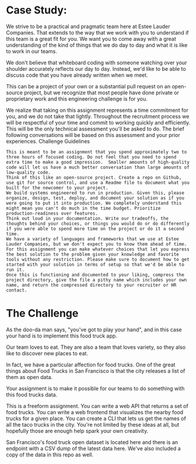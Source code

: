 # Case Study:

We strive to be a practical and pragmatic team here at Estee Lauder Companies. That extends to the way that we work with you to understand if this team is a great fit for you.  We want you to come away with a great understanding of the kind of things that we do day to day and what it is like to work in our teams.

We don't believe that whiteboard coding with someone watching over your shoulder accurately reflects our day to day.  Instead, we'd like to be able to discuss code that you have already written when we meet.

This can be a project of your own or a substantial pull request on an open-source project, but we recognize that most people have done private or proprietary work and this engineering challenge is for you.

We realize that taking on this assignment represents a time commitment for you, and we do not take that lightly.  Throughout the recruitment process we will be respectful of your time and commit to working quickly and efficiently. This will be the only technical assessment you'll be asked to do. The brief following conversations will be based on this assessment and your prior experiences.
Challenge Guidelines

    This is meant to be an assignment that you spend approximately two to three hours of focused coding. Do not feel that you need to spend extra time to make a good impression.  Smaller amounts of high-quality code will let us have a much better conversation than large amounts of low-quality code.
    Think of this like an open-source project. Create a repo on Github, use git for source control, and use a Readme file to document what you built for the newcomer to your project.
    We build systems engineered to run in production. Given this, please organize, design, test, deploy, and document your solution as if you were going to put it into production. We completely understand this might mean you can't do much in the time budget. Prioritize production-readiness over features.
    Think out loud in your documentation. Write our tradeoffs, the thoughts behind your choices, or things you would do or do differently if you were able to spend more time on the project or do it a second time.
    We have a variety of languages and frameworks that we use at Estee Lauder Companies, but we don't expect you to know them ahead of time. For this assignment you can make whatever choices that let you express the best solution to the problem given your knowledge and favorite tools without any restriction. Please make sure to document how to get started with your solution in terms of setup so that we'd be able to run it.
    Once this is functioning and documented to your liking, compress the project directory, give the file a pithy name which includes your own name, and return the compressed directory to your recruiter or HR contact.

# The Challenge

As the doo-da man says, "you've got to play your hand", and in this case your hand is to implement this food truck app.

Our team loves to eat. They are also a team that loves variety, so they also like to discover new places to eat.

In fact, we have a particular affection for food trucks. One of the great things about Food Trucks in San Francisco is that the city releases a list of them as open data.

Your assignment is to make it possible for our teams to do something with this food trucks data.

This is a freeform assignment. You can write a web API that returns a set of food trucks. You can write a web frontend that visualizes the nearby food trucks for a given place. You can create a CLI that lets us get the names of all the taco trucks in the city. You're not limited by these ideas at all, but hopefully those are enough help spark your own creativity.

San Francisco's food truck open dataset is located here and there is an endpoint with a CSV dump of the latest data here. We've also included a copy of the data in this repo as well.
